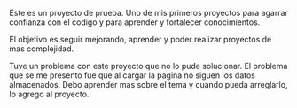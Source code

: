 Este es un proyecto de prueba. Uno de mis primeros proyectos para agarrar confianza con el codigo y para aprender y fortalecer conocimientos. 

El objetivo es seguir mejorando, aprender y poder realizar proyectos de mas complejidad. 


Tuve un problema con este proyecto que no lo pude solucionar. El problema que se me presento fue que al cargar la pagina no siguen los datos almacenados.
Debo aprender mas sobre el tema y cuando pueda arreglarlo, lo agrego al proyecto.